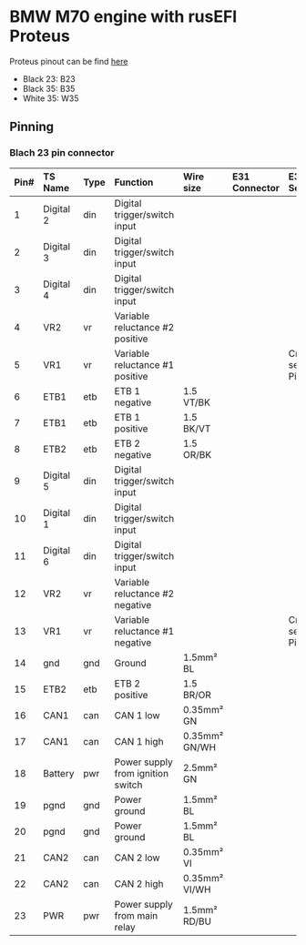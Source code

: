 # BMW M70 engine with rusEFI Proteus

Proteus pinout can be find [here](https://rusefi.com/docs/pinouts/proteus/)

- Black 23: B23
- Black 35: B35
- White 35: W35

## Pinning

### Blach 23 pin connector

|Pin#|TS Name|Type|Function|Wire size|E31 Connector|E31 Sensor|E31 Acquator|
|:---|:------------------------|:---|:---------------|:--------|:------------|:---------|:-----------|
|1|Digital 2|din|Digital trigger/switch input|||||
|2|Digital 3|din|Digital trigger/switch input|||||
|3|Digital 4|din|Digital trigger/switch input|||||
|4|VR2|vr|Variable reluctance #2 positive|||||
|5|VR1|vr|Variable reluctance #1 positive|||Crank sensor Pin 1||
|6|ETB1|etb|ETB 1 negative|1.5 VT/BK|||ETB 1 Pin 5|
|7|ETB1|etb|ETB 1 positive|1.5 BK/VT|||ETB 1 Pin 3|
|8|ETB2|etb|ETB 2 negative|1.5 OR/BK|||ETB 2 Pin 5|
|9|Digital 5|din|Digital trigger/switch input|||||
|10|Digital 1|din|Digital trigger/switch input|||||
|11|Digital 6|din|Digital trigger/switch input|||||
|12|VR2|vr|Variable reluctance #2 negative|||||
|13|VR1|vr|Variable reluctance #1 negative|||Crank sensor Pin 2||
|14|gnd|gnd|Ground|1.5mm² BL||||
|15|ETB2|etb|ETB 2 positive|1.5 BR/OR|||ETB 2 Pin 3|
|16|CAN1|can|CAN 1 low|0.35mm² GN||||
|17|CAN1|can|CAN 1 high|0.35mm² GN/WH||||
|18|Battery|pwr|Power supply from ignition switch|2.5mm² GN||||
|19|pgnd|gnd|Power ground|1.5mm² BL||||
|20|pgnd|gnd|Power ground|1.5mm² BL||||
|21|CAN2|can|CAN 2 low|0.35mm² VI||||
|22|CAN2|can|CAN 2 high|0.35mm² VI/WH||||
|23|PWR|pwr|Power supply from main relay|1.5mm² RD/BU||||
